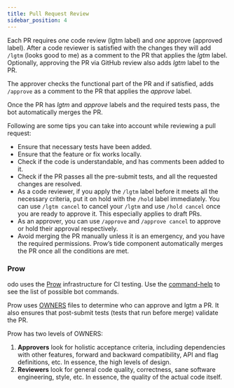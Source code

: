 ```yaml
---
title: Pull Request Review
sidebar_position: 4
---
```


Each PR requires *one* code review (lgtm label) and *one* approve (approved label).
After a code reviewer is satisfied with the changes they will add `/lgtm` (looks good to me) as a comment to the PR that applies the *lgtm* label. Optionally, approving the PR via GitHub review also adds *lgtm* label to the PR.

The approver checks the functional part of the PR and if satisfied, adds `/approve` as a comment to the PR that applies the *approve* label.

Once the PR has *lgtm* and *approve* labels and the required tests pass, the bot automatically merges the PR.

Following are some tips you can take into account while reviewing a pull request:
- Ensure that necessary tests have been added.
- Ensure that the feature or fix works locally.
- Check if the code is understandable, and has comments been added to it. 
- Check if the PR passes all the pre-submit tests, and all the requested changes are resolved.
- As a code reviewer, if you apply the `/lgtm` label before it meets all the necessary criteria, put it on hold with the `/hold` label immediately. You can use `/lgtm cancel` to cancel your `/lgtm` and use `/hold cancel` once you are ready to approve it. This especially applies to draft PRs.
- As an approver, you can use `/approve` and `/approve cancel` to approve or hold their approval respectively.
- Avoid merging the PR manually unless it is an emergency, and you have the required permissions. Prow’s tide component automatically merges the PR once all the conditions are met.

### Prow
odo uses the [Prow](https://github.com/kubernetes/test-infra/tree/master/prow) infrastructure for CI testing. Use the [command-help](https://prow.ci.openshift.org/command-help) to see the list of possible bot commands.

Prow uses [OWNERS](https://github.com/kubernetes/community/blob/master/contributors/guide/owners.md) files to determine who can approve and lgtm a PR.
It also ensures that post-submit tests (tests that run before merge) validate the PR. 

Prow has two levels of OWNERS:
   1. **Approvers** look for holistic acceptance criteria, including dependencies with other features, forward and backward compatibility, API and flag definitions, etc. In essence, the high levels of design.
   2. **Reviewers** look for general code quality, correctness, sane software engineering, style, etc. In essence, the quality of the actual code itself.

